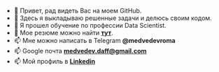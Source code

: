 - 👋 Привет, рад видеть Вас на моем GitHub.
- 👀 Здесь я выкладываю решенные задачи и делюсь своим кодом.
- 🌱 Я прошел обучение по профессии Data Scientist.
- 💞️ Мое резюме можно найти [**тут**](https://docs.google.com/document/d/1cW9IvS9sTU-9-ZQ5PHYWkoeXWl_Jo3Ib8aGtIVrc-98/edit?usp=sharing).
- 📫 Мне можно написать в Telegram **@medvedevroma**
- 📫 Google почта **medvedev.daff@gmail.com**
- 📫 Мой профиль в [**Linkedin**](https://www.linkedin.com/in/medvedevroman)
